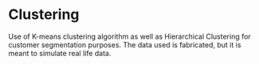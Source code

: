 # Clustering
Use of K-means clustering algorithm as well as Hierarchical Clustering for customer segmentation purposes.
The data used is fabricated, but it is meant to simulate real life data.
